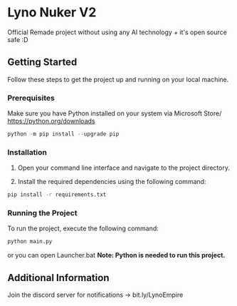 # Lyno Nuker V2

Official Remade project without using any AI technology + it's open source safe :D

## Getting Started

Follow these steps to get the project up and running on your local machine.

### Prerequisites

Make sure you have Python installed on your system via Microsoft Store/ https://python.org/downloads

```python
python -m pip install --upgrade pip
```

### Installation

1. Open your command line interface and navigate to the project directory.
   
2. Install the required dependencies using the following command:

```bash
pip install -r requirements.txt
```

### Running the Project

To run the project, execute the following command:

```bash
python main.py
```
or you can open Launcher.bat
**Note: Python is needed to run this project.**

## Additional Information

Join the discord server for notifications -> bit.ly/LynoEmpire
```
